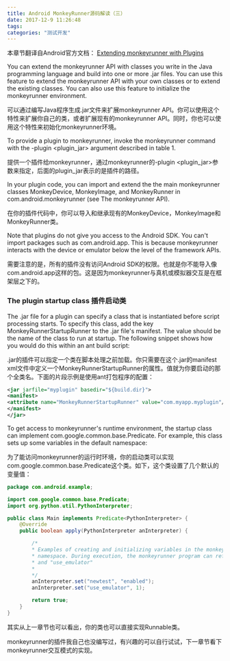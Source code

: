 ```yaml
---
title: Android MonkeyRunner源码解读（三）
date: 2017-12-9 11:26:48
tags:
categories: "测试开发"
---
```


本章节翻译自Android官方文档： [Extending monkeyrunner with Plugins](https://developer.android.com/studio/test/monkeyrunner/index.html#Plugins)

You can extend the monkeyrunner API with classes you write in the Java programming language and build into one or more .jar files. You can use this feature to extend the monkeyrunner API with your own classes or to extend the existing classes. You can also use this feature to initialize the monkeyrunner environment.

可以通过编写Java程序生成.jar文件来扩展monkeyrunner API。你可以使用这个特性来扩展你自己的类，或者扩展现有的monkeyrunner API。同时，你也可以使用这个特性来初始化monkeyrunner环境。

To provide a plugin to monkeyrunner, invoke the monkeyrunner command with the -plugin <plugin_jar> argument described in table 1.

提供一个插件给monkeyrunner，通过monkeyrunner的-plugin <plugin_jar>参数来指定，后面的plugin_jar表示的是插件的路径。

<!--more-->

In your plugin code, you can import and extend the the main monkeyrunner classes MonkeyDevice, MonkeyImage, and MonkeyRunner in com.android.monkeyrunner (see The monkeyrunner API).

在你的插件代码中，你可以导入和继承现有的MonkeyDevice，MonkeyImage和MonkeyRunner类。

Note that plugins do not give you access to the Android SDK. You can't import packages such as com.android.app. This is because monkeyrunner interacts with the device or emulator below the level of the framework APIs.
 
需要注意的是，所有的插件没有访问Android SDK的权限。也就是你不能导入像com.android.app这样的包。这是因为monkeyrunner与真机或模拟器交互是在框架层之下的。

### The plugin startup class 插件启动类

The .jar file for a plugin can specify a class that is instantiated before script processing starts. To specify this class, add the key MonkeyRunnerStartupRunner to the .jar file's manifest. The value should be the name of the class to run at startup. The following snippet shows how you would do this within an ant build script:

.jar的插件可以指定一个类在脚本处理之前加载。你只需要在这个.jar的manifest xml文件中定义一个MonkeyRunnerStartupRunner的属性。值就为你要启动的那个全类名。下面的片段示例是使用ant打包程序的配置：

```xml 
<jar jarfile="myplugin" basedir="${build.dir}">
<manifest>
<attribute name="MonkeyRunnerStartupRunner" value="com.myapp.myplugin"/>
</manifest>
</jar>
```

To get access to monkeyrunner's runtime environment, the startup class can implement com.google.common.base.Predicate<PythonInterpreter>. For example, this class sets up some variables in the default namespace:

为了能访问monkeyrunner的运行时环境，你的启动类可以实现com.google.common.base.Predicate<PythonInterpreter>这个类。如下，这个类设置了几个默认的变量值：

```java 
package com.android.example;

import com.google.common.base.Predicate;
import org.python.util.PythonInterpreter;

public class Main implements Predicate<PythonInterpreter> {
    @Override
    public boolean apply(PythonInterpreter anInterpreter) {

        /*
        * Examples of creating and initializing variables in the monkeyrunner environment's
        * namespace. During execution, the monkeyrunner program can refer to the variables "newtest"
        * and "use_emulator"
        *
        */
        anInterpreter.set("newtest", "enabled");
        anInterpreter.set("use_emulator", 1);

        return true;
    }
}
```

其实从上一章节也可以看出，你的类也可以直接实现Runnable类。

monkeyrunner的插件我自己也没编写过，有兴趣的可以自行试试，下一章节看下monkeyrunner交互模式的实现。
